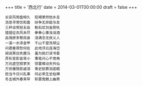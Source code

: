 +++
title = '西北行'
date = 2014-03-01T00:00:00
draft = false
+++

<div class="poem">

```
长安风雨盘桓久  短褐萧然他乡走
消息寻常忧和喜  纷争无非敌与友
三杯谈笑轻五岳  勒石仗剑金刚吼
猎猎征衣风未尽  拳拳心事浊浊酒
血溅原多黎庶身  泪满怎无侠义人
一溪一水涤金甲  千山千壑洗胡尘
问君垂首愁何在  此地浮云连海岱
闻说黑白失鹿马  羞为挑灯读书辈
弄形变影皆宵小  秉笔问心不常再
万兆虚空寂寥天  惊雷难动天外仙
万世屠戮悲戚泪  青史犹葬泪底眠
担当今日兴乱事  何必来生坐枯禅
冬去城外春来早  斩罢鬼魅上幽燕
```

</div>
